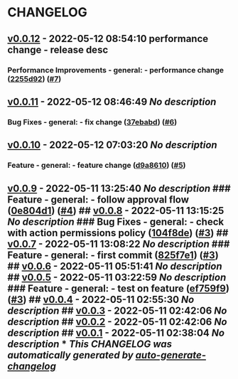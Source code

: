 # CHANGELOG 
## [v0.0.12](https://github.com/nostradini/git_beginner/releases/tag/v0.0.12) - 2022-05-12 08:54:10 performance change - release desc 
### Performance Improvements - general: - performance change ([2255d92](https://github.com/nostradini/git_beginner/commit/2255d92915429079e571a9be87ea77895b9daccb)) ([#7](https://github.com/nostradini/git_beginner/pull/7)) 
## [v0.0.11](https://github.com/nostradini/git_beginner/releases/tag/v0.0.11) - 2022-05-12 08:46:49 *No description* 
### Bug Fixes - general: - fix change ([37ebabd](https://github.com/nostradini/git_beginner/commit/37ebabd8c5e526cd7cb953f09d10bfcf68e8ce25)) ([#6](https://github.com/nostradini/git_beginner/pull/6)) 
## [v0.0.10](https://github.com/nostradini/git_beginner/releases/tag/v0.0.10) - 2022-05-12 07:03:20 *No description* 
### Feature - general: - feature change ([d9a8610](https://github.com/nostradini/git_beginner/commit/d9a8610a1f0eae0a366472d334d6c3299d277b7a)) ([#5](https://github.com/nostradini/git_beginner/pull/5)) 
## [v0.0.9](https://github.com/nostradini/git_beginner/releases/tag/v0.0.9) - 2022-05-11 13:25:40 *No description* ### Feature - general: - follow approval flow ([0e804d1](https://github.com/nostradini/git_beginner/commit/0e804d11e6eb03abb4a5f04a9c7ee164869aa812)) ([#4](https://github.com/nostradini/git_beginner/pull/4)) ## [v0.0.8](https://github.com/nostradini/git_beginner/releases/tag/v0.0.8) - 2022-05-11 13:15:25 *No description* ### Bug Fixes - general: - check with action permissions policy ([104f8de](https://github.com/nostradini/git_beginner/commit/104f8dee2e2000bdfcf6aca3381b49a4d976405b)) ([#3](https://github.com/nostradini/git_beginner/pull/3)) ## [v0.0.7](https://github.com/nostradini/git_beginner/releases/tag/v0.0.7) - 2022-05-11 13:08:22 *No description* ### Feature - general: - first commit ([825f7e1](https://github.com/nostradini/git_beginner/commit/825f7e11f80696fc7c50fe665f6a785fd12f5431)) ([#3](https://github.com/nostradini/git_beginner/pull/3)) ## [v0.0.6](https://github.com/nostradini/git_beginner/releases/tag/v0.0.6) - 2022-05-11 05:51:41 *No description* ## [v0.0.5](https://github.com/nostradini/git_beginner/releases/tag/v0.0.5) - 2022-05-11 03:22:59 *No description* ### Feature - general: - test on feature ([ef759f9](https://github.com/nostradini/git_beginner/commit/ef759f9d4a77bc6f71d270f60c654e7ac2cce88f)) ([#3](https://github.com/nostradini/git_beginner/pull/3)) ## [v0.0.4](https://github.com/nostradini/git_beginner/releases/tag/v0.0.4) - 2022-05-11 02:55:30 *No description* ## [v0.0.3](https://github.com/nostradini/git_beginner/releases/tag/v0.0.3) - 2022-05-11 02:42:06 *No description* ## [v0.0.2](https://github.com/nostradini/git_beginner/releases/tag/v0.0.2) - 2022-05-11 02:42:06 *No description* ## [v0.0.1](https://github.com/nostradini/git_beginner/releases/tag/v0.0.1) - 2022-05-11 02:38:04 *No description* \* *This CHANGELOG was automatically generated by [auto-generate-changelog](https://github.com/BobAnkh/auto-generate-changelog)*
